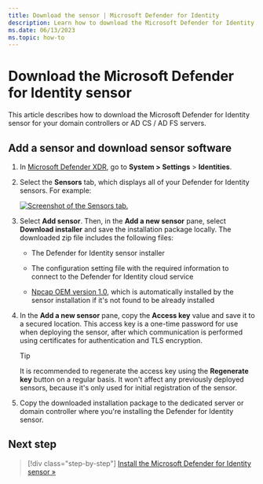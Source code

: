 ```yaml
---
title: Download the sensor | Microsoft Defender for Identity
description: Learn how to download the Microsoft Defender for Identity sensors for your domain controllers.
ms.date: 06/13/2023
ms.topic: how-to
---
```


# Download the Microsoft Defender for Identity sensor

This article describes how to download the Microsoft Defender for Identity sensor for your domain controllers or AD CS / AD FS servers. 

## Add a sensor and download sensor software

1. In [Microsoft Defender XDR](https://security.microsoft.com), go to **System > Settings** > **Identities**.

1. Select the **Sensors** tab, which displays all of your Defender for Identity sensors. For example:

    [![Screenshot of the Sensors tab.](../media//sensor-page.png)](../media/sensor-page.png#lightbox)

1. Select **Add sensor**. Then, in the **Add a new sensor** pane, select **Download installer** and save the installation package locally. The downloaded zip file includes the following files:

    - The Defender for Identity sensor installer

    - The configuration setting file with the required information to connect to the Defender for Identity cloud service

    - [Npcap OEM version 1.0](https://npcap.com/), which is automatically installed by the sensor installation if it's not found to be already installed

1. In the **Add a new sensor** pane, copy the **Access key** value and save it to a secured location. This access key is a one-time password for use when deploying the sensor, after which communication is performed using certificates for authentication and TLS encryption.

    > [!TIP]
    > It is recommended to regenerate the access key using the **Regenerate key** button on a regular basis. It won't affect any previously deployed sensors, because it's only used for initial registration of the sensor.

1. Copy the downloaded installation package to the dedicated server or domain controller where you're installing the Defender for Identity sensor.

## Next step

> [!div class="step-by-step"]
> [Install the Microsoft Defender for Identity sensor »](install-sensor.md)
